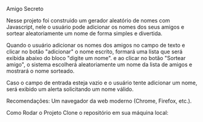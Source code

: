 Amigo Secreto

Nesse projeto foi construido um gerador aleatório de nomes com Javascript, nele o usuário pode adicionar os nomes dos seus amigos e sortear aleatoriamente um nome de forma simples e divertida.

Quando o usuário adicionar os nomes dos amigos no campo de texto e clicar no botão "adicionar" o nome escrito, formará uma lista que será exibida abaixo do bloco "digite um nome".
e ao clicar no botão "Sortear amigo", o sistema escolherá aleatoriamente um nome da lista de amigos e mostrará o nome sorteado.

Caso o campo de entrada esteja vazio e o usuário tente adicionar um nome, será exibido um alerta solicitando um nome válido.

Recomendações:
Um navegador da web moderno (Chrome, Firefox, etc.).

Como Rodar o Projeto
Clone o repositório em sua máquina local:
